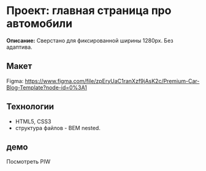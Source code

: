 # Проект: главная страница про автомобили
**Описание:**
Сверстано для фиксированной ширины 1280px. Без адаптива.

## Макет 
Figma: https://www.figma.com/file/zpEryUaC1ranXzf9jAsK2c/Premium-Car-Blog-Template?node-id=0%3A1

## Технологии
- HTML5, CSS3 
- структура файлов - BEM nested.

## демо
Посмотреть PIW
